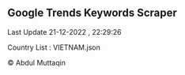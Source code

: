 

## Google Trends Keywords Scraper 
 
Last Update 21-12-2022 , 22:29:26

Country List :
VIETNAM.json



© Abdul Muttaqin 
